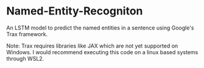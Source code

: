 # Named-Entity-Recogniton
An LSTM model to predict the named entities in a sentence using Google's Trax framework.

Note: Trax requires libraries like JAX which are not yet supported on Windows. I would recommend executing this code on a linux based systems through WSL2.

